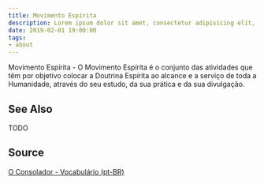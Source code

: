 ```yaml
---
title: Movimento Espírita
description: Lorem ipsum dolor sit amet, consectetur adipisicing elit, sed do eiusmod tempor incididunt ut labore et dolore magna aliqua.  TODO
date: 2019-02-01 19:00:00
tags:
- about
---
```


Movimento Espírita - O Movimento Espírita é o conjunto das atividades que têm por objetivo colocar a Doutrina Espírita ao alcance e a serviço de toda a Humanidade, através do seu estudo, da sua prática e da sua divulgação.

## See Also
TODO

## Source
[O Consolador - Vocabulário (pt-BR)](http://www.oconsolador.com.br/linkfixo/vocabulario/principal.html)
